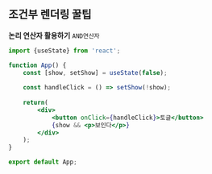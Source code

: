 ## 조건부 렌더링 꿀팁
**논리 연산자 활용하기**
`AND연산자`
```jsx
import {useState} from 'react';

function App() {
	const [show, setShow] = useState(false);
	
	const handleClick = () => setShow(!show);
	
	return(
		<div>
			<button onClick={handleClick}>토글</button>	
			{show && <p>보인다</p>}
		</div>	
	);
}

export default App;
```
